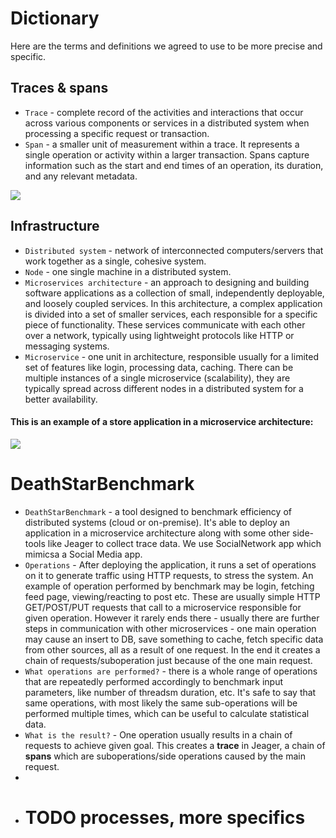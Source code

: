 # Dictionary

Here are the terms and definitions we agreed to use to be more precise and specific. 

## Traces & spans

- ```Trace``` - complete record of the activities and interactions that occur across various components or services in a distributed system when processing a specific request or transaction.
- ```Span``` -  a smaller unit of measurement within a trace. It represents a single operation or activity within a larger transaction. Spans capture information such as the start and end times of an operation, its duration, and any relevant metadata. 

![](https://www.aspecto.io/wp-content/uploads/2022/01/Spans-Diagram-edited-1024x682.jpg)

## Infrastructure

- ```Distributed system``` - network of interconnected computers/servers that work together as a single, cohesive system.
- ```Node``` - one single machine in a distributed system.
- ```Microservices architecture``` - an approach to designing and building software applications as a collection of small, independently deployable, and loosely coupled services. In this architecture, a complex application is divided into a set of smaller services, each responsible for a specific piece of functionality. These services communicate with each other over a network, typically using lightweight protocols like HTTP or messaging systems.
- ```Microservice``` - one unit in architecture, responsible usually for a limited set of features like login, processing data, caching. There can be multiple instances of a single microservice (scalability), they are typically spread across different nodes in a distributed system for a better availability.

#### This is an example of a store application in a microservice architecture:
![](https://miro.medium.com/v2/resize:fit:1400/1*2t5rpV2n8n20l2PInhs6ZA.png)

# DeathStarBenchmark

- ```DeathStarBenchmark``` - a tool designed to benchmark efficiency of distributed systems (cloud or on-premise). It's able to deploy an application in a microservice architecture along with some other side-tools like Jeager to collect trace data. We use SocialNetwork app which mimicsa a Social Media app.
- ```Operations``` - After deploying the application, it runs a set of operations on it to generate traffic using HTTP requests, to stress the system. An example of operation performed by benchmark may be login, fetching feed page, viewing/reacting to post etc. These are usually simple HTTP GET/POST/PUT requests that call to a microservice responsible for given operation. However it rarely ends there - usually there are further steps in communication with other microservices - one main operation may cause an insert to DB, save something to cache, fetch specific data from other sources, all as a result of one request. In the end it creates a chain of requests/suboperation just because of the one main request.
- ```What operations are performed?``` - there is a whole range of operations that are repeatedly performed accordingly to benchmark input parameters, like number of threadsm duration, etc. It's safe to say that same operations, with most likely the same sub-operations will be performed multiple times, which can be useful to calculate statistical data.
- ```What is the result?``` - One operation usually results in a chain of requests to achieve given goal. This creates a **trace** in Jeager, a chain of **spans** which are suboperations/side operations caused by the main request.
-
- # TODO processes, more specifics

